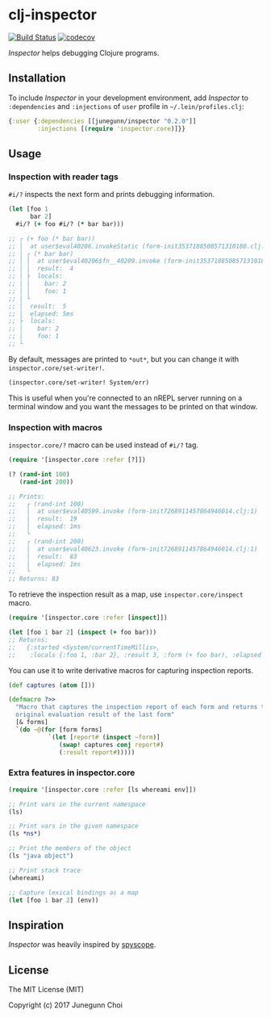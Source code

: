 clj-inspector
=============

[![Build Status](https://travis-ci.org/junegunn/clj-inspector.svg?branch=master)](https://travis-ci.org/junegunn/clj-inspector)
[![codecov](https://codecov.io/gh/junegunn/clj-inspector/branch/master/graph/badge.svg)](https://codecov.io/gh/junegunn/clj-inspector)

*Inspector* helps debugging Clojure programs.

Installation
------------

To include *Inspector* in your development environment, add *Inspector* to
`:dependencies` and `:injections` of `user` profile in `~/.lein/profiles.clj`:

```clojure
{:user {:dependencies [[junegunn/inspector "0.2.0"]]
        :injections [(require 'inspector.core)]}}
```

Usage
-----

### Inspection with reader tags

`#i/?` inspects the next form and prints debugging information.

```clojure
(let [foo 1
      bar 2]
  #i/? (+ foo #i/? (* bar bar)))

;; ┌ (+ foo (* bar bar))
;; │  at user$eval40206.invokeStatic (form-init3537188508571310180.clj:1)
;; │ ┌ (* bar bar)
;; │ │  at user$eval40206$fn__40209.invoke (form-init3537188508571310180.clj:3)
;; │ │  result:  4
;; │ ├  locals:
;; │ │    bar: 2
;; │ │    foo: 1
;; │ └
;; │  result:  5
;; │  elapsed: 5ms
;; ├  locals:
;; │    bar: 2
;; │    foo: 1
;; └
```

By default, messages are printed to `*out*`, but you can change it with
`inspector.core/set-writer!`.

```clojure
(inspector.core/set-writer! System/err)
```

This is useful when you're connected to an nREPL server running on a terminal
window and you want the messages to be printed on that window.

### Inspection with macros

`inspector.core/?` macro can be used instead of `#i/?` tag.

```clojure
(require '[inspector.core :refer [?]])

(? (rand-int 100)
   (rand-int 200))

;; Prints:
;;   ┌ (rand-int 100)
;;   │  at user$eval40599.invoke (form-init7268911457864946014.clj:1)
;;   │  result:  19
;;   │  elapsed: 1ms
;;   └
;;   ┌ (rand-int 200)
;;   │  at user$eval40623.invoke (form-init7268911457864946014.clj:1)
;;   │  result:  83
;;   │  elapsed: 1ms
;;   └
;; Returns: 83
```

To retrieve the inspection result as a map, use `inspector.core/inspect`
macro.

```clojure
(require '[inspector.core :refer [inspect]])

(let [foo 1 bar 2] (inspect (+ foo bar)))
;; Returns:
;;   {:started <System/currentTimeMillis>,
;;    :locals {:foo 1, :bar 2}, :result 3, :form (+ foo bar), :elapsed 0}
```

You can use it to write derivative macros for capturing inspection reports.

```clojure
(def captures (atom []))

(defmacro ?>>
  "Macro that captures the inspection report of each form and returns the
  original evaluation result of the last form"
  [& forms]
  `(do ~@(for [form forms]
           `(let [report# (inspect ~form)]
              (swap! captures conj report#)
              (:result report#)))))
```

### Extra features in inspector.core

```clojure
(require '[inspector.core :refer [ls whereami env]])

;; Print vars in the current namespace
(ls)

;; Print vars in the given namespace
(ls *ns*)

;; Print the members of the object
(ls "java object")

;; Print stack trace
(whereami)

;; Capture lexical bindings as a map
(let [foo 1 bar 2] (env))
```

Inspiration
-----------

*Inspector* was heavily inspired by [spyscope][spyscope].

[spyscope]: https://github.com/dgrnbrg/spyscope

License
-------

The MIT License (MIT)

Copyright (c) 2017 Junegunn Choi
